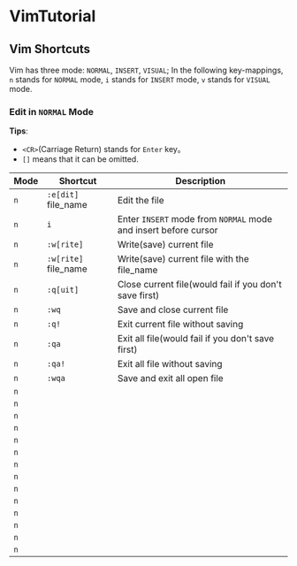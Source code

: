 # VimTutorial

## Vim Shortcuts

Vim has three mode: `NORMAL`, `INSERT`, `VISUAL`; In the following key-mappings, `n` stands for `NORMAL` mode, `i` stands for `INSERT` mode, `v` stands for `VISUAL` mode.

### Edit in `NORMAL` Mode

**Tips**:

- `<CR>`(Carriage Return) stands for `Enter` key。
- `[]` means that it can be omitted.

| Mode | Shortcut                 | Description                                                     |
| ---- | ------------------------ | --------------------------------------------------------------- |
| `n`  | `:e[dit]` file_name<CR>  | Edit the file                                                   |
| `n`  | `i`                      | Enter `INSERT` mode from `NORMAL` mode and insert before cursor |
| `n`  | `:w[rite]`<CR>           | Write(save) current file                                        |
| `n`  | `:w[rite]` file_name<CR> | Write(save) current file with the file_name                     |
| `n`  | `:q[uit]`<CR>            | Close current file(would fail if you don't save first)          |
| `n`  | `:wq`<CR>                | Save and close current file                                     |
| `n`  | `:q!`<CR>                | Exit current file without saving                                |
| `n`  | `:qa`<CR>                | Exit all file(would fail if you don't save first)               |
| `n`  | `:qa!`<CR>               | Exit all file without saving                                    |
| `n`  | `:wqa`<CR>               | Save and exit all open file                                     |
| `n`  |
| `n`  |
| `n`  |
| `n`  |
| `n`  |
| `n`  |
| `n`  |
| `n`  |
| `n`  |
| `n`  |
| `n`  |
| `n`  |
| `n`  |
| `n`  |
